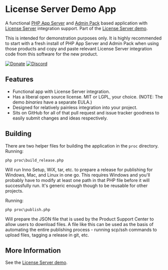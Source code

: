 License Server Demo App
=======================

A functional [PHP App Server](https://github.com/cubiclesoft/php-app-server) and [Admin Pack](https://github.com/cubiclesoft/admin-pack) based application with [License Server](https://github.com/cubiclesoft/php-license-server) integration support.  Part of the [License Server demo](https://license-server-demo.cubiclesoft.com/).

This is intended for demonstration purposes only.  It is highly recommended to start with a fresh install of PHP App Server and Admin Pack when using those products and copy and paste relevant License Server integration code from this software for the new product.

[![Donate](https://cubiclesoft.com/res/donate-shield.png)](https://cubiclesoft.com/donate/) [![Discord](https://img.shields.io/discord/777282089980526602?label=chat&logo=discord)](https://cubiclesoft.com/product-support/github/)

Features
--------

* Functional app with License Server integration.
* Has a liberal open source license.  MIT or LGPL, your choice.  (NOTE:  The demo _binaries_ have a separate EULA.)
* Designed for relatively painless integration into your project.
* Sits on GitHub for all of that pull request and issue tracker goodness to easily submit changes and ideas respectively.

Building
--------

There are two helper files for building the application in the `proc` directory.  Running:

```
php proc\build_release.php
```

Will run Inno Setup, WiX, tar, etc. to prepare a release for publishing for Windows, Mac, and Linux in one go.  This requires Windows and you'll probably have to modify at least one path in that PHP file before it will successfully run.  It's generic enough though to be reusable for other projects.

Running:

```
php proc\publish.php
```

Will prepare the JSON file that is used by the Product Support Center to allow users to download files.  A file like this can be used as the basis of automating the entire publishing process - running scp/ssh commands to upload files, tagging a release in git, etc.

More Information
----------------

See the [License Server demo](https://license-server-demo.cubiclesoft.com/).
